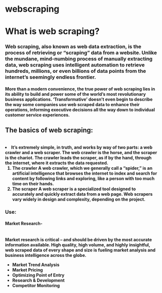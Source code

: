 # webscraping

<h1>What is web scraping? </h1>


<h3>Web scraping, also known as web data extraction, is the process of retrieving or “scraping” data from a website. Unlike the mundane, mind-numbing process of manually extracting data, web scraping uses intelligent automation to retrieve hundreds, millions, or even billions of data points from the internet’s seemingly endless frontier.</h3>

<h4><strong>More than a modern convenience, the true power of web scraping lies in its ability to build and power some of the world’s most revolutionary business applications. ‘Transformative’ doesn’t even begin to describe the way some companies use web scraped data to enhance their operations, informing executive decisions all the way down to individual customer service experiences.</strong></h4> 

<body> <B><h2>The basics of web scraping:</h2></B><br>
<strong><li>It’s extremely simple, in truth, and works by way of two parts: a web crawler and a web scraper. The web crawler is the horse, and the scraper is the chariot. The crawler leads the scraper, as if by the hand, through the internet, where it extracts the data requested.<br>

<ol><li>The crawler
A web crawler, which we generally call a “spider,” is an artificial intelligence that browses the internet to index and search for content by following links and exploring, like a person with too much time on their hands.

<li>The scraper
A web scraper is a specialized tool designed to accurately and quickly extract data from a web page. Web scrapers vary widely in design and complexity, depending on the project.</ol><strong>

<H3>Use:</H3>

<h4>Market Research-</h4><br>
<strong>Market research is critical – and should be driven by the most accurate information available. High quality, high volume, and highly insightful, web scraped data of every shape and size is fueling market analysis and business intelligence across the globe.</strong>

<ul><li>Market Trend Analysis
<li>Market Pricing
<li>Optimizing Point of Entry
<li>Research & Development
<li>Competitor Monitoring
</ul>
